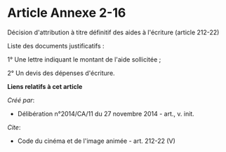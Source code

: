 # Article Annexe 2-16

Décision d'attribution à titre définitif des aides à l'écriture (article 212-22) 

Liste des documents justificatifs : 

1° Une lettre indiquant le montant de l'aide sollicitée ; 

2° Un devis des dépenses d'écriture.

**Liens relatifs à cet article**

_Créé par_:

  - Délibération n°2014/CA/11 du 27 novembre 2014 - art., v. init.

_Cite_:

  - Code du cinéma et de l'image animée - art. 212-22 (V)
